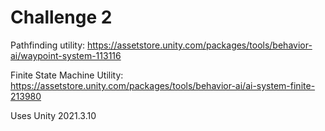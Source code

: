 # Challenge 2
 
Pathfinding utility: https://assetstore.unity.com/packages/tools/behavior-ai/waypoint-system-113116

Finite State Machine Utility: https://assetstore.unity.com/packages/tools/behavior-ai/ai-system-finite-213980

Uses Unity 2021.3.10
